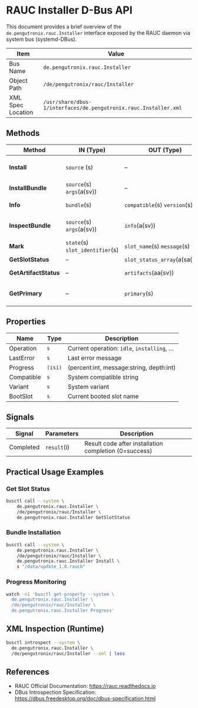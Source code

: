 # RAUC Installer D-Bus API

This document provides a brief overview of the `de.pengutronix.rauc.Installer` interface exposed by the RAUC daemon via system bus (systemd-DBus).

| Item | Value |
|------|-------|
| Bus Name | `de.pengutronix.rauc.Installer` |
| Object Path | `/de/pengutronix/rauc/Installer` |
| XML Spec Location | `/usr/share/dbus-1/interfaces/de.pengutronix.rauc.Installer.xml` |

## Methods

| Method | IN (Type) | OUT (Type) | Description |
|--------|-----------|------------|-------------|
| **Install** | `source` (s) | – | Start installation by specifying bundle file (.raucb) path |
| **InstallBundle** | `source`(s) `args`(a{sv}) | – | URL support + additional options |
| **Info** | `bundle`(s) | `compatible`(s) `version`(s) | Query bundle metadata |
| **InspectBundle** | `source`(s) `args`(a{sv}) | `info`(a{sv}) | Bundle detailed information (variant map) |
| **Mark** | `state`(s) `slot_identifier`(s) | `slot_name`(s) `message`(s) | Change slot state<br/>state=`good\|bad\|active` |
| **GetSlotStatus** | – | `slot_status_array`(a(sa{sv})) | All slot status array |
| **GetArtifactStatus** | – | `artifacts`(aa{sv}) | Artifact/repository status |
| **GetPrimary** | – | `primary`(s) | Primary slot recognized by bootloader |

## Properties

| Name | Type | Description |
|------|------|-------------|
| Operation | `s` | Current operation: `idle`, `installing`, … |
| LastError | `s` | Last error message |
| Progress | `(isi)` | (percent:int, message:string, depth:int) |
| Compatible | `s` | System compatible string |
| Variant | `s` | System variant |
| BootSlot | `s` | Current booted slot name |

## Signals

| Signal | Parameters | Description |
|---------|------------|-------------|
| Completed | `result`(i) | Result code after installation completion (0=success) |

## Practical Usage Examples

### Get Slot Status
```bash
busctl call --system \
    de.pengutronix.rauc.Installer \
    /de/pengutronix/rauc/Installer \
    de.pengutronix.rauc.Installer GetSlotStatus
```

### Bundle Installation
```bash
busctl call --system \
    de.pengutronix.rauc.Installer \
    /de/pengutronix/rauc/Installer \
    de.pengutronix.rauc.Installer Install \
    s "/data/update_1.0.raucb"
```

### Progress Monitoring
```bash
watch -n1 'busctl get-property --system \
  de.pengutronix.rauc.Installer \
  /de/pengutronix/rauc/Installer \
  de.pengutronix.rauc.Installer Progress'
```

## XML Inspection (Runtime)
```bash
busctl introspect --system \
  de.pengutronix.rauc.Installer \
  /de/pengutronix/rauc/Installer --xml | less
```

## References

- RAUC Official Documentation: https://rauc.readthedocs.io
- DBus Introspection Specification: https://dbus.freedesktop.org/doc/dbus-specification.html 